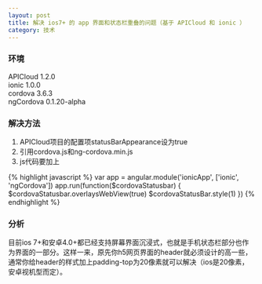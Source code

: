 ```yaml
---
layout: post
title: 解决 ios7+ 的 app 界面和状态栏重叠的问题（基于 APICloud 和 ionic ）
category: 技术
---
```


### 环境
APICloud 1.2.0<br />
ionic 1.0.0<br />
cordova 3.6.3<br />
ngCordova 0.1.20-alpha<br />

### 解决方法

1. APICloud项目的配置项statusBarAppearance设为true
2. 引用cordova.js和ng-cordova.min.js
3. js代码要加上

{% highlight javascript %}
var app = angular.module('ionicApp', ['ionic', 'ngCordova'])
app.run(function($cordovaStatusbar) {
    $cordovaStatusbar.overlaysWebView(true)
    $cordovaStatusBar.style(1)
})
{% endhighlight %}

### 分析

目前ios 7+和安卓4.0+都已经支持屏幕界面沉浸式，也就是手机状态栏部分也作为界面的一部分。这样一来，原先你h5网页界面的header就必须设计的高一些，通常你给header的样式加上padding-top为20像素就可以解决（ios是20像素，安卓视机型而定）。